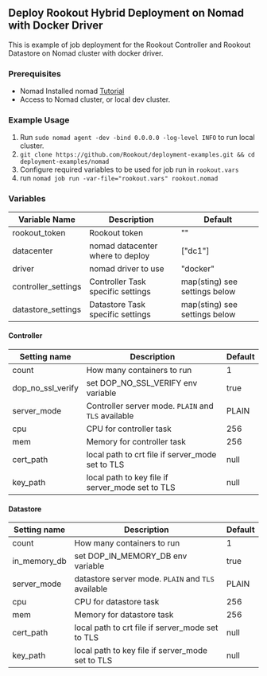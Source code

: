 ## Deploy Rookout Hybrid Deployment on Nomad with Docker Driver

This is example of job deployment for the Rookout Controller and Rookout Datastore on Nomad cluster with docker driver.

### Prerequisites

* Nomad Installed nomad [Tutorial](https://learn.hashicorp.com/tutorials/nomad/get-started-install)
* Access to Nomad cluster, or local dev cluster.
  

### Example Usage
1. Run `sudo nomad agent -dev -bind 0.0.0.0 -log-level INFO` to run local cluster.
2. `git clone https://github.com/Rookout/deployment-examples.git && cd deployment-examples/nomad`
2. Configure required variables to be used for job run in `rookout.vars`
3. run `nomad job run -var-file="rookout.vars" rookout.nomad`

### Variables

| Variable Name  | Description | Default |
| ------------- | ------------- | ------------- |
| rookout_token | Rookout token | "" |
| datacenter | nomad datacenter where to deploy | ["dc1"] |
| driver | nomad driver to use | "docker" |
| controller_settings | Controller Task specific settings | map(sting) see settings below |
| datastore_settings | Datastore Task specific settings | map(sting) see settings below |

#### Controller
| Setting name  | Description | Default |
| ------------- | ------------- | ------------- |
| count | How many containers to run | 1 |
| dop_no_ssl_verify |	set DOP_NO_SSL_VERIFY env variable | true |
| server_mode |	Controller server mode. `PLAIN` and `TLS` available  | PLAIN |
| cpu |	CPU for controller task  | 256 |
| mem |	Memory for controller task  | 256 |
| cert_path | local path to crt file if server_mode set to TLS | null |
| key_path | local path to key file if server_mode set to TLS | null |

#### Datastore
| Setting name  | Description | Default |
| ------------- | ------------- | ------------- |
| count | How many containers to run | 1 |
| in_memory_db |	set DOP_IN_MEMORY_DB env variable | true |
| server_mode |	datastore server mode. `PLAIN` and `TLS` available  | PLAIN |
| cpu |	CPU for datastore task  | 256 |
| mem |	Memory for datastore task  | 256 |
| cert_path | local path to crt file if server_mode set to TLS | null |
| key_path | local path to key file if server_mode set to TLS | null |
